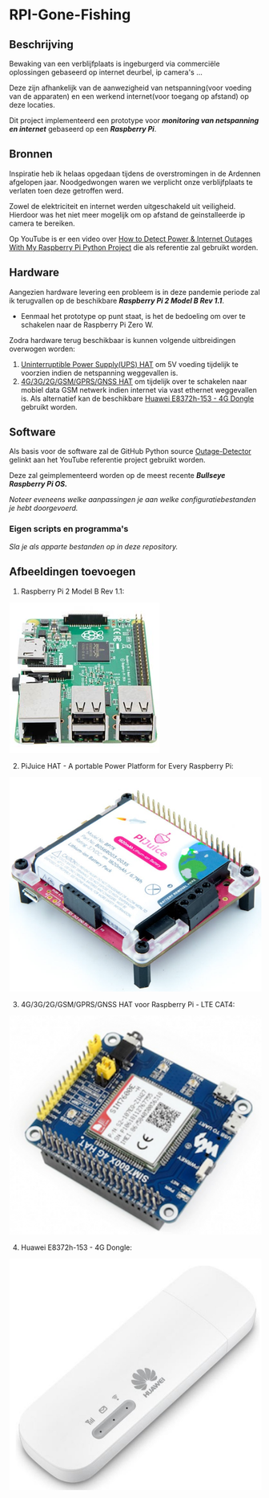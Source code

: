 # RPI-Gone-Fishing
## Beschrijving
Bewaking van een verblijfplaats is ingeburgerd via commerciële oplossingen gebaseerd op internet deurbel, ip camera's ...

Deze zijn afhankelijk van de aanwezigheid van netspanning(voor voeding van de apparaten) en een werkend internet(voor toegang op afstand) op deze locaties. 

Dit project implementeerd een prototype voor ***monitoring van netspanning en internet*** gebaseerd op een ***Raspberry Pi***.
## Bronnen
Inspiratie heb ik helaas opgedaan tijdens de overstromingen in de Ardennen afgelopen jaar. Noodgedwongen waren we verplicht onze verblijfplaats te verlaten toen deze getroffen werd. 

Zowel de elektriciteit en internet werden uitgeschakeld uit veiligheid. Hierdoor was het niet meer mogelijk om op afstand de geinstalleerde ip camera te bereiken. 

Op YouTube is er een video over [How to Detect Power & Internet Outages With My Raspberry Pi Python Project](https://www.youtube.com/watch?v=Tj0mNO3ZDao/) die als referentie zal gebruikt worden. 
## Hardware
Aangezien hardware levering een probleem is in deze pandemie periode zal ik terugvallen op de beschikbare ***Raspberry Pi 2 Model B Rev 1.1***. 
- Eenmaal het prototype op punt staat, is het de bedoeling om over te schakelen naar de Raspberry Pi Zero W. 

Zodra hardware terug beschikbaar is kunnen volgende uitbreidingen overwogen worden: 
1. [Uninterruptible Power Supply(UPS) HAT](Images/PiJuice_HAT.png) om 5V voeding tijdelijk te voorzien indien de netspanning weggevallen is.
2. [4G/3G/2G/GSM/GPRS/GNSS HAT](Images/Raspberry_PI_LTE.png) om tijdelijk over te schakelen naar mobiel data GSM netwerk indien internet via vast ethernet weggevallen is. Als alternatief kan de beschikbare [Huawei E8372h-153 - 4G Dongle](Images/Huawei_E8372h-153-4G_Dongle.png) gebruikt worden. 
## Software
Als basis voor de software zal de GitHub Python source [Outage-Detector](https://github.com/fabytm/Outage-Detector/) gelinkt aan het YouTube referentie project gebruikt worden. 

Deze zal geimplementeerd worden op de meest recente ***Bullseye Raspberry Pi OS.*** 

*Noteer eveneens welke aanpassingen je aan welke configuratiebestanden je hebt doorgevoerd.*
### Eigen scripts en programma's
*Sla je als apparte bestanden op in deze repository.*
## Afbeeldingen toevoegen
1.  Raspberry Pi 2 Model B Rev 1.1:

![Raspberry Pi 2 Model B Rev 1.1](Images/RASPBERRY_PI_2_B_06.jpg)

2. PiJuice HAT - A portable Power Platform for Every Raspberry Pi:

![PiJuice HAT](Images/PiJuice_HAT.png)

3. 4G/3G/2G/GSM/GPRS/GNSS HAT voor Raspberry Pi - LTE CAT4:

![Raspberry Pi - LTE](Images/Raspberry_PI_LTE.png)

4. Huawei E8372h-153 - 4G Dongle:

![Huawei - 4G Dongle](Images/Huawei_E8372h-153-4G_Dongle.png)
